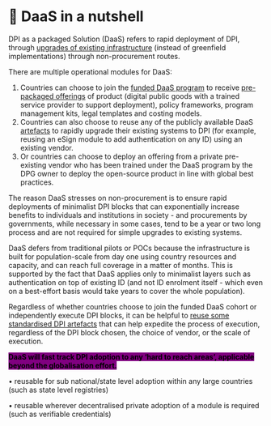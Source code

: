 # 🎯 DaaS in a nutshell

DPI as a packaged Solution (DaaS) refers to rapid deployment of DPI, through [upgrades of existing infrastructure](cohort-1-daas-offerings/) (instead of greenfield implementations) through non-procurement routes.&#x20;

There are multiple operational modules for DaaS:&#x20;

1. Countries can choose to join the [funded DaaS program](funded-daas-program-overview.md) to receive [pre-packaged offerings](pre-packaged-daas-kits.md) of product (digital public goods with a trained service provider to support deployment), policy frameworks, program management kits, legal templates and costing models.&#x20;
2. Countries can also choose to reuse any of the publicly available DaaS [artefacts](reusable-daas-artefacts.md) to rapidly upgrade their existing systems to DPI (for example, reusing an eSign module to add authentication on any ID) using an existing vendor. &#x20;
3. Or countries can choose to deploy an offering from a private pre-existing vendor who has been trained under the DaaS program by the DPG owner to deploy the open-source product in line with global best practices.&#x20;

The reason DaaS stresses on non-procurement is to ensure rapid deployments of minimalist DPI blocks that can exponentially increase benefits to individuals and institutions in society - and procurements by governments, while necessary in some cases, tend to be a year or two long process and are not required for simple upgrades to existing systems.&#x20;

DaaS defers from traditional pilots or POCs because the infrastructure is built for population-scale from day one using country resources and capacity, and can reach full coverage in a matter of months. This is supported by the fact that DaaS applies only to minimalist layers such as authentication on top of existing ID (and not ID enrolment itself - which even on a best-effort basis would take years to cover the whole population).&#x20;

Regardless of whether countries choose to join the funded DaaS cohort or independently execute DPI blocks, it can be helpful to [reuse some standardised DPI artefacts](reusable-daas-artefacts.md) that can help expedite the process of execution, regardless of the DPI block chosen, the choice of vendor, or the scale of execution.

<mark style="background-color:purple;">**DaaS will fast track DPI adoption to any ‘hard to reach areas’, applicable beyond the globalisation effort.**</mark>&#x20;

•⁠  ⁠reusable for sub national/state level adoption within any large countries (such as state level registries)&#x20;

•⁠  reusable wherever decentralised private adoption of a module is required (such as verifiable credentials)

